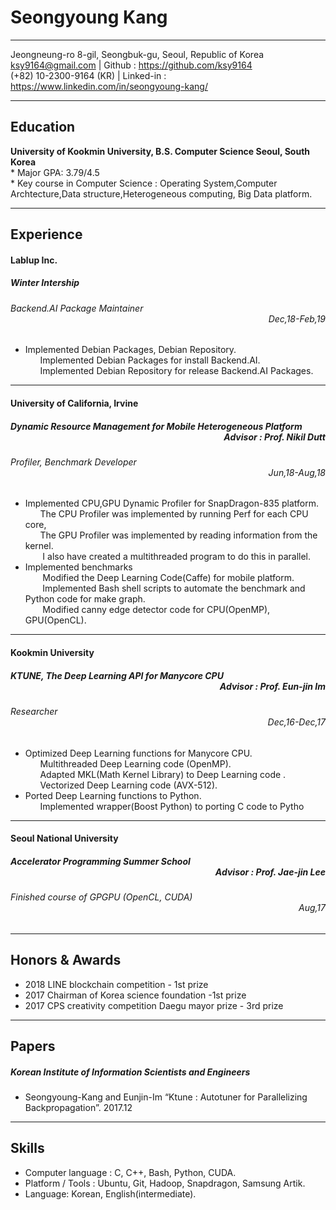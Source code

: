   
Seongyoung Kang
============
  
-------------------     ----------------------------
Jeongneung-ro 8-gil, Seongbuk-gu, Seoul, Republic of Korea  
ksy9164@gmail.com | Github : https://github.com/ksy9164  
(+82) 10-2300-9164 (KR)  |  Linked-in : https://www.linkedin.com/in/seongyoung-kang/  
-------------------     ----------------------------
  
Education
---------
**University of Kookmin University, B.S. Computer Science Seoul, South Korea**  
    * Major GPA: 3.79/4.5   
    * Key course in Computer Science : Operating System,Computer Archtecture,Data structure,Heterogeneous computing, Big Data platform.  
  
-----------------------------
Experience
----------
  
#### Lablup Inc.
  
##### Winter Intership  

###### Backend.AI Package Maintainer <div style="text-align: right">Dec,18-Feb,19</div>
  
* Implemented Debian Packages, Debian Repository.  
&nbsp;&nbsp;&nbsp;&nbsp;&nbsp;&nbsp;Implemented Debian Packages for install Backend.AI.  
&nbsp;&nbsp;&nbsp;&nbsp;&nbsp;&nbsp;Implemented Debian Repository for release Backend.AI Packages.  
--------

#### University of California, Irvine
  
##### <div style="text-align: left">Dynamic Resource Management for Mobile Heterogeneous Platform</div> <div style="text-align: right">Advisor : Prof. Nikil Dutt</div>
  
###### <div style="text-align: left">Profiler, Benchmark Developer</div> <div style="text-align: right">Jun,18-Aug,18</div>
  
* Implemented CPU,GPU Dynamic Profiler for SnapDragon-835 platform.  
&nbsp;&nbsp;&nbsp;&nbsp;&nbsp;&nbsp;The CPU Profiler was implemented by running Perf for each CPU core,  
&nbsp;&nbsp;&nbsp;&nbsp;&nbsp;&nbsp;The GPU Profiler was implemented by reading information from the kernel.  
&nbsp;&nbsp;&nbsp;&nbsp;&nbsp;&nbsp;&nbsp;I also have created a multithreaded program to do this in parallel.  
* Implemented benchmarks  
&nbsp;&nbsp;&nbsp;&nbsp;&nbsp;&nbsp;&nbsp;Modified the Deep Learning Code(Caffe) for mobile platform.  
&nbsp;&nbsp;&nbsp;&nbsp;&nbsp;&nbsp;&nbsp;Implemented Bash shell scripts to automate the benchmark and Python code for make graph.  
&nbsp;&nbsp;&nbsp;&nbsp;&nbsp;&nbsp;&nbsp;Modified canny edge detector code for CPU(OpenMP), GPU(OpenCL).  
---
#### Kookmin University
  
##### KTUNE, The Deep Learning API for Manycore CPU<div style="text-align: right">Advisor : Prof. Eun-jin Im</div>
  
###### Researcher <div style="text-align: right">Dec,16-Dec,17</div>
  
* Optimized Deep Learning functions for Manycore CPU.  
&nbsp;&nbsp;&nbsp;&nbsp;&nbsp;&nbsp;Multithreaded Deep Learning code (OpenMP).  
&nbsp;&nbsp;&nbsp;&nbsp;&nbsp;&nbsp;Adapted MKL(Math Kernel Library) to Deep Learning code .  
&nbsp;&nbsp;&nbsp;&nbsp;&nbsp;&nbsp;Vectorized Deep Learning code (AVX-512).  
* Ported Deep Learning functions to Python.  
&nbsp;&nbsp;&nbsp;&nbsp;&nbsp;&nbsp;Implemented wrapper(Boost Python) to porting C code to Pytho
--------
#### Seoul National University
  
##### Accelerator Programming Summer School <div style="text-align: right">Advisor : Prof. Jae-jin Lee</div>
  
###### Finished course of GPGPU (OpenCL, CUDA)<div style="text-align: right">Aug,17</div>
  
-----
  
Honors & Awards
-------
* 2018 LINE blockchain competition - 1st prize
* 2017 Chairman of Korea science foundation -1st prize
* 2017 CPS creativity competition Daegu mayor prize - 3rd prize
---------
Papers
-----
##### Korean Institute of Information Scientists and Engineers
  
* Seongyoung-Kang and Eunjin-Im “Ktune : Autotuner for Parallelizing Backpropagation”. 2017.12
--------
Skills
------
* Computer language : C, C++, Bash, Python, CUDA.
* Platform / Tools : Ubuntu, Git, Hadoop, Snapdragon, Samsung Artik.
* Language: Korean, English(intermediate).
  
